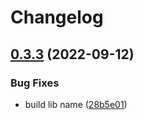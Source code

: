 # Changelog

## [0.3.3](https://github.com/TexteaInc/functions/compare/v0.3.2...v0.3.3) (2022-09-12)


### Bug Fixes

* build lib name ([28b5e01](https://github.com/TexteaInc/functions/commit/28b5e01837013d402464ad20a0f1650ccbf8616c))
